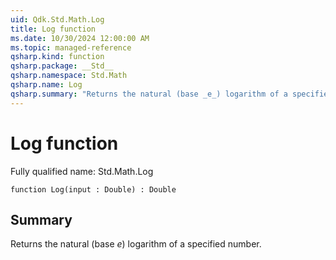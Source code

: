 ```yaml
---
uid: Qdk.Std.Math.Log
title: Log function
ms.date: 10/30/2024 12:00:00 AM
ms.topic: managed-reference
qsharp.kind: function
qsharp.package: __Std__
qsharp.namespace: Std.Math
qsharp.name: Log
qsharp.summary: "Returns the natural (base _e_) logarithm of a specified number."
---
```


# Log function

Fully qualified name: Std.Math.Log

```qsharp
function Log(input : Double) : Double
```

## Summary
Returns the natural (base _e_) logarithm of a specified number.
